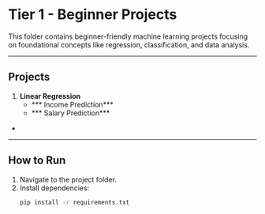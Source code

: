 # **Tier 1 - Beginner Projects**

This folder contains beginner-friendly machine learning projects focusing on foundational concepts like regression, classification, and data analysis.

---

## **Projects**
1. **Linear Regression**
    - *** Income Prediction***
    - *** Salary  Prediction***
-
    


---

## **How to Run**
1. Navigate to the project folder.  
2. Install dependencies:  
   ```bash
   pip install -r requirements.txt

